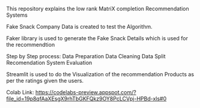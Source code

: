 This repository explains the low rank MatriX completion Recommendation Systems

Fake Snack Company Data is created to test the Algorithm.

Faker library is used to generate the Fake Snack Details which is used for the recommendtion

Step by Step process:
Data Preparation
Data Cleaning
Data Split
Recomendation System
Evaluation

Streamlit is used to do the Visualization of the recommendation Products as per the ratings given the users.

Colab Link:
https://codelabs-preview.appspot.com/?file_id=19p8qfAaXEsgX9rhTbGKFQkz9OY8PcLCVpj-HPBd-xls#0
